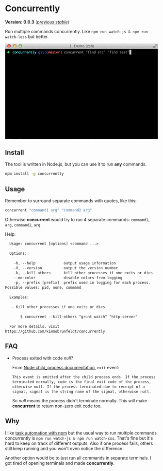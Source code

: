 # Concurrently

**Version: 0.0.3** ([*previous stable*](https://github.com/kimmobrunfeldt/concurrently/tree/0.0.2))

Run multiple commands concurrently.
Like `npm run watch-js & npm run watch-less` but better.

![](docs/demo.gif)

## Install

The tool is written in Node.js, but you can use it to run **any** commands.

```bash
npm install -g concurrently
```

## Usage

Remember to surround separate commands with quotes, like this:
```bash
concurrent "command1 arg" "command2 arg"
```

Otherwise **concurrent** would try to run 4 separate commands:
`command1`, `arg`, `command2`, `arg`.

Help:

```
  Usage: concurrent [options] <command ...>

  Options:

    -h, --help             output usage information
    -V, --version          output the version number
    -k, --kill-others      kill other processes if one exits or dies
    --no-color             disable colors from logging
    -p, --prefix [prefix]  prefix used in logging for each process. Possible values: pid, none, command

  Examples:

   - Kill other processes if one exits or dies

       $ concurrent --kill-others "grunt watch" "http-server"

  For more details, visit https://github.com/kimmobrunfeldt/concurrently
```

## FAQ

* Process exited with code *null*?

    From [Node child_process documentation](http://nodejs.org/api/child_process.html#child_process_event_exit), `exit` event:
    ```
    This event is emitted after the child process ends. If the process terminated normally, code is the final exit code of the process, otherwise null. If the process terminated due to receipt of a signal, signal is the string name of the signal, otherwise null.
    ```

    So *null* means the process didn't terminate normally. This will make **concurrent**
    to return non-zero exit code too.


## Why

I like [task automation with npm](http://substack.net/task_automation_with_npm_run)
but the usual way to run multiple commands concurrently is
```npm run watch-js & npm run watch-css```. That's fine but it's hard to keep
on track of different outputs. Also if one process fails, others still keep running
and you won't even notice the difference.

Another option would be to just run all commands in separate terminals. I got
tired of opening terminals and made **concurrently**.

